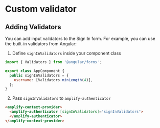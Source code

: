 # Custom validator

## Adding Validators

You can add input validators to the Sign In form. For example, you can use the built-in validators from Angular:

1. Define `signInValidators` inside your component class

<!-- todo: why doesn't typescript work? It should be supported: https://stackblitz.com/edit/ngx-markdown -->

```javascript
import { Validators } from '@angular/forms';

export class AppComponent {
  public signInValidators = {
    username: [Validators.minLength(4)],
  };
}
```

2. Pass `signInValidators` to `amplify-authenticator`

```html
<amplify-context-provider>
  <amplify-authenticator [signInValidators]="signInValidators">
  </amplify-authenticator>
</amplify-context-provider>
```
